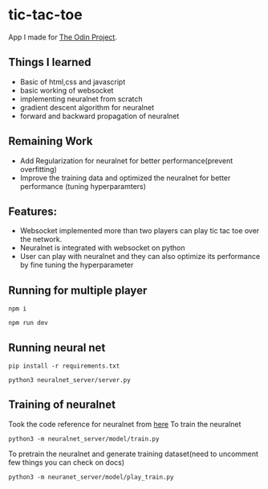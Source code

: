 # tic-tac-toe
App I made for [The Odin Project](https://www.theodinproject.com/lessons/node-path-javascript-tic-tac-toe).

## Things I learned 
- Basic of html,css and javascript
- basic working of websocket
- implementing neuralnet from scratch
- gradient descent algorithm for neuralnet
- forward and backward propagation of neuralnet


## Remaining Work
- Add Regularization for neuralnet for better performance(prevent overfitting)
- Improve the training data and optimized the neuralnet for better performance (tuning hyperparamters)

## Features:
- Websocket implemented more than two players can play tic tac toe over the network.
- Neuralnet is integrated with websocket on python
- User can play with neuralnet and they can also optimize its performance by fine tuning the hyperparameter

## Running for multiple player
```
npm i 
```
```
npm run dev 
```  
## Running neural net
```
pip install -r requirements.txt
```
```
python3 neuralnet_server/server.py
```
## Training of neuralnet
Took the code reference for neuralnet from [here](https://github.com/12yuens2/neural-net-tic-tac-toe)
To train the neuralnet
```
python3 -m neuralnet_server/model/train.py
```
To pretrain the neuralnet and generate training dataset(need to uncomment few things you can check on docs)
```
python3 -m neuranet_server/model/play_train.py
```
